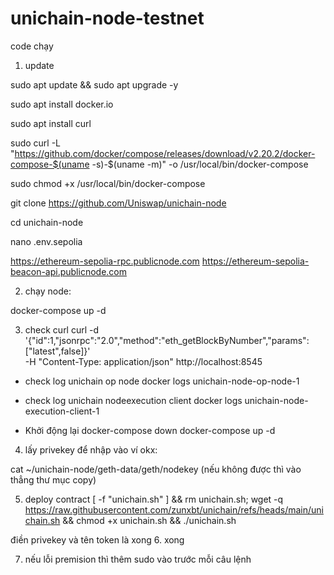 # unichain-node-testnet
code chạy
1. update

sudo apt update && sudo apt upgrade -y

sudo apt install docker.io

sudo apt install curl

sudo curl -L "https://github.com/docker/compose/releases/download/v2.20.2/docker-compose-$(uname -s)-$(uname -m)" -o /usr/local/bin/docker-compose

sudo chmod +x /usr/local/bin/docker-compose

git clone https://github.com/Uniswap/unichain-node

cd unichain-node

nano .env.sepolia

https://ethereum-sepolia-rpc.publicnode.com
https://ethereum-sepolia-beacon-api.publicnode.com

2. chạy node:
   
docker-compose up -d

3. check curl
curl -d '{"id":1,"jsonrpc":"2.0","method":"eth_getBlockByNumber","params":["latest",false]}' \
  -H "Content-Type: application/json" http://localhost:8545

- check log unichain op node 
docker logs unichain-node-op-node-1

- check log unichain nodeexecution client
docker logs unichain-node-execution-client-1

- Khởi động lại
docker-compose down
docker-compose up -d

4. lấy privekey để nhập vào ví okx:

cat ~/unichain-node/geth-data/geth/nodekey (nếu không được thì vào thẳng thư mục copy)

5. deploy contract
[ -f "unichain.sh" ] && rm unichain.sh; wget -q https://raw.githubusercontent.com/zunxbt/unichain/refs/heads/main/unichain.sh && chmod +x unichain.sh && ./unichain.sh

điền privekey và tên token là xong
6. xong

7. nếu lỗi premision thì thêm sudo vào trước mỗi câu lệnh
